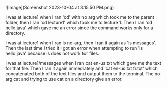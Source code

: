 ![Image](Screenshot 2023-10-04 at 3.15.50 PM.png)


I was at lecture1 when I ran 'cd' with no arg which took me to the parent folder, then I ran 'cd lecture1' which took me to lecture 1. Then I ran 'cd hello.java' which gave me an error since the command works only for a directory.

I was at lecture1 when I ran ls no-arg, then I ran it again as 'ls messages'. Then the last time I tried it I got an error when attempting to run 'ls hello.java' because ls does not work for files.

I was at lecture1/messages when I ran cat en-us.txt which gave me the text for that file. Then I ran it again immediately and 'cat en-us.txt fr.txt' which concatenated both of the text files and output them to the terminal. The no-arg cat and trying to use cat on a directory give an error.
